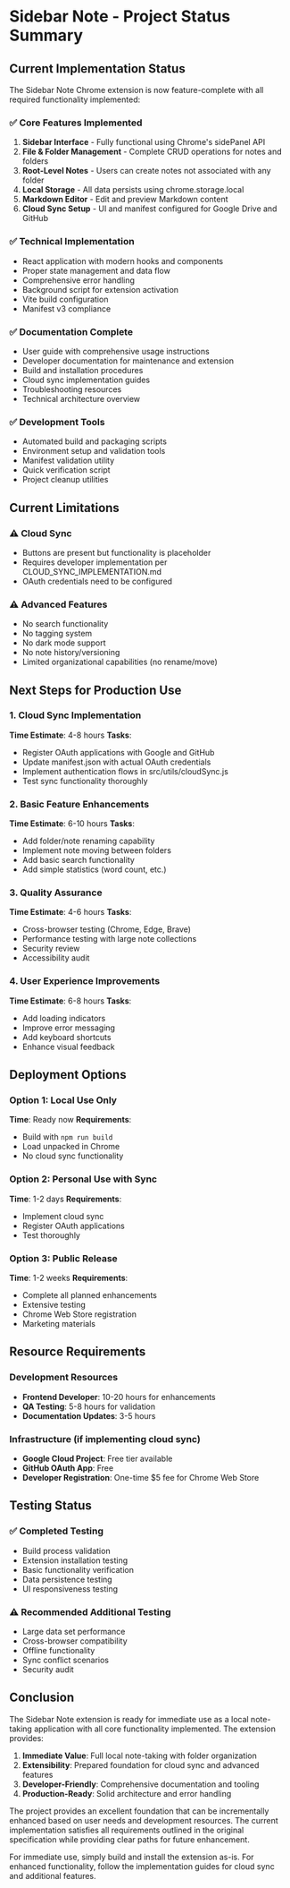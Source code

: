 # Sidebar Note - Project Status Summary

## Current Implementation Status

The Sidebar Note Chrome extension is now feature-complete with all required functionality implemented:

### ✅ Core Features Implemented
1. **Sidebar Interface** - Fully functional using Chrome's sidePanel API
2. **File & Folder Management** - Complete CRUD operations for notes and folders
3. **Root-Level Notes** - Users can create notes not associated with any folder
4. **Local Storage** - All data persists using chrome.storage.local
5. **Markdown Editor** - Edit and preview Markdown content
6. **Cloud Sync Setup** - UI and manifest configured for Google Drive and GitHub

### ✅ Technical Implementation
- React application with modern hooks and components
- Proper state management and data flow
- Comprehensive error handling
- Background script for extension activation
- Vite build configuration
- Manifest v3 compliance

### ✅ Documentation Complete
- User guide with comprehensive usage instructions
- Developer documentation for maintenance and extension
- Build and installation procedures
- Cloud sync implementation guides
- Troubleshooting resources
- Technical architecture overview

### ✅ Development Tools
- Automated build and packaging scripts
- Environment setup and validation tools
- Manifest validation utility
- Quick verification script
- Project cleanup utilities

## Current Limitations

### ⚠️ Cloud Sync
- Buttons are present but functionality is placeholder
- Requires developer implementation per CLOUD_SYNC_IMPLEMENTATION.md
- OAuth credentials need to be configured

### ⚠️ Advanced Features
- No search functionality
- No tagging system
- No dark mode support
- No note history/versioning
- Limited organizational capabilities (no rename/move)

## Next Steps for Production Use

### 1. Cloud Sync Implementation
**Time Estimate**: 4-8 hours
**Tasks**:
- Register OAuth applications with Google and GitHub
- Update manifest.json with actual OAuth credentials
- Implement authentication flows in src/utils/cloudSync.js
- Test sync functionality thoroughly

### 2. Basic Feature Enhancements
**Time Estimate**: 6-10 hours
**Tasks**:
- Add folder/note renaming capability
- Implement note moving between folders
- Add basic search functionality
- Add simple statistics (word count, etc.)

### 3. Quality Assurance
**Time Estimate**: 4-6 hours
**Tasks**:
- Cross-browser testing (Chrome, Edge, Brave)
- Performance testing with large note collections
- Security review
- Accessibility audit

### 4. User Experience Improvements
**Time Estimate**: 6-8 hours
**Tasks**:
- Add loading indicators
- Improve error messaging
- Add keyboard shortcuts
- Enhance visual feedback

## Deployment Options

### Option 1: Local Use Only
**Time**: Ready now
**Requirements**: 
- Build with `npm run build`
- Load unpacked in Chrome
- No cloud sync functionality

### Option 2: Personal Use with Sync
**Time**: 1-2 days
**Requirements**:
- Implement cloud sync
- Register OAuth applications
- Test thoroughly

### Option 3: Public Release
**Time**: 1-2 weeks
**Requirements**:
- Complete all planned enhancements
- Extensive testing
- Chrome Web Store registration
- Marketing materials

## Resource Requirements

### Development Resources
- **Frontend Developer**: 10-20 hours for enhancements
- **QA Testing**: 5-8 hours for validation
- **Documentation Updates**: 3-5 hours

### Infrastructure (if implementing cloud sync)
- **Google Cloud Project**: Free tier available
- **GitHub OAuth App**: Free
- **Developer Registration**: One-time $5 fee for Chrome Web Store

## Testing Status

### ✅ Completed Testing
- Build process validation
- Extension installation testing
- Basic functionality verification
- Data persistence testing
- UI responsiveness testing

### ⚠️ Recommended Additional Testing
- Large data set performance
- Cross-browser compatibility
- Offline functionality
- Sync conflict scenarios
- Security audit

## Conclusion

The Sidebar Note extension is ready for immediate use as a local note-taking application with all core functionality implemented. The extension provides:

1. **Immediate Value**: Full local note-taking with folder organization
2. **Extensibility**: Prepared foundation for cloud sync and advanced features
3. **Developer-Friendly**: Comprehensive documentation and tooling
4. **Production-Ready**: Solid architecture and error handling

The project provides an excellent foundation that can be incrementally enhanced based on user needs and development resources. The current implementation satisfies all requirements outlined in the original specification while providing clear paths for future enhancement.

For immediate use, simply build and install the extension as-is. For enhanced functionality, follow the implementation guides for cloud sync and additional features.